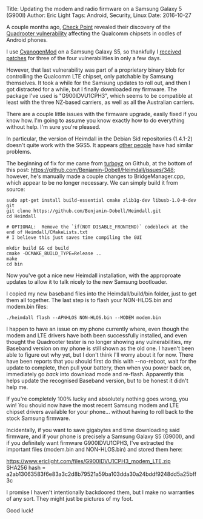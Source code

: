 Title: Updating the modem and radio firmware on a Samsung Galaxy 5 (G900I)
Author: Eric Light
Tags: Android, Security, Linux
Date: 2016-10-27

A couple months ago, [Check Point](http://www.checkpoint.com) revealed their discovery of the [Quadrooter vulnerability](http://blog.checkpoint.com/2016/08/07/quadrooter/) affecting the Qualcomm chipsets in oodles of Android phones.

I use [CyanogenMod](http://www.cyanogenmod.org) on a Samsung Galaxy S5, so thankfully I [received patches](http://www.cyanogenmod.org/blog/cm-13-0-release-znh5y) for three of the four vulnerabilities in only a few days.

However, that last vulnerability was part of a proprietary binary blob for controlling the Qualcomm LTE chipset, only patchable by Samsung themselves.  It took a while for the Samsung updates to roll out, and then I got distracted for a while, but I finally downloaded my firmware.  The package I've used is "G900IDVU1CPH3", which seems to be compatible at least with the three NZ-based carriers, as well as all the Australian carriers.

There are a couple little issues with the firmware upgrade, easily fixed if you know how.  I'm going to assume you know exactly how to do everything without help.  I'm sure you're pleased.

In particular, the version of Heimdall in the Debian Sid repositories (1.4.1-2) doesn't quite work with the SGS5.  It appears [other people](https://www.google.com/search?q=ERROR%3A+Failed+to+send+request+to+end+PIT+file+transfer%21+samsung) have had similar problems.

The beginning of fix for me came from [turboyz](https://github.com/turboyz) on Github, at the bottom of this post:  <https://github.com/Benjamin-Dobell/Heimdall/issues/348>; however, he's manually made a couple changes to BridgeManager.cpp, which appear to be no longer necessary.  We can simply build it from source:

    sudo apt-get install build-essential cmake zlib1g-dev libusb-1.0-0-dev git
    git clone https://github.com/Benjamin-Dobell/Heimdall.git
    cd Heimdall

    # OPTIONAL:  Remove the `if(NOT DISABLE_FRONTEND)` codeblock at the end of Heimdall/CMakeLists.txt
    # I believe this just saves time compiling the GUI
    
    mkdir build && cd build
    cmake -DCMAKE_BUILD_TYPE=Release ..
    make
    cd bin 

Now you've got a nice new Heimdall installation, with the approproate updates to allow it to talk nicely to the new Samsung bootloader.

I copied my new baseband files into the Heimdall/build/bin folder, just to get them all together.  The last step is to flash your NON-HLOS.bin and modem.bin files:

    ./heimdall flash --APNHLOS NON-HLOS.bin --MODEM modem.bin

I happen to have an issue on my phone currently where, even though the modem and LTE drivers have both been successfully installed, and even thought the Quadrooter tester is no longer showing any vulnerabilities, my Baseband version on my phone is still shown as the old one.  I haven't been able to figure out why yet, but I don't think I'll worry about it for now.  There have been reports that you should first do this with --no-reboot, wait for the update to complete, then pull your battery, then when you power back on, immediately go _back_ into download mode and re-flash.  Apparently this helps update the recognised Baseband version, but to be honest it didn't help me.

If you're completely 100% lucky and absolutely nothing goes wrong, you win!  You should now have the most recent Samsung modem and LTE chipset drivers available for your phone... without having to roll back to the stock Samsung firmware.

Incidentally, if you want to save gigabytes and time downloading said firmware, and if your phone is precisely a Samsung Galaxy S5 (G900I), and if you definitely want firmware G900IDVU1CPH3, I've extracted the important files (modem.bin and NON-HLOS.bin) and stored them here:

<https://www.ericlight.com/files/G900IDVU1CPH3_modem_LTE.zip>  
SHA256 hash = a2ab13063583f6e83a3c2d8b79521a59ba103dda30a24bddf9248dd5a25bff3c  

I promise I haven't intentionally backdoored them, but I make no warranties of any sort.  They might just be pictures of my foot.

Good luck!
